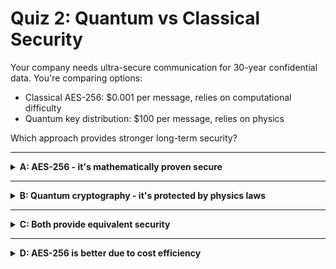 # Quiz 2: Quantum vs Classical Security

Your company needs ultra-secure communication for 30-year confidential data. You're
comparing options:

- Classical AES-256: $0.001 per message, relies on computational difficulty
- Quantum key distribution: $100 per message, relies on physics

Which approach provides stronger long-term security?

---

<details>
<summary><strong>A: AES-256 - it's mathematically proven secure</strong></summary>

✖ Nope.

AES-256 security relies on computational difficulty, not mathematical proof. Future
quantum computers could break it using Grover's algorithm.

For 30-year confidentiality, you need security that doesn't depend on current technology
limitations.

</details>

---

<details>
<summary><strong>B: Quantum cryptography - it's protected by physics laws</strong></summary>

✔ Correct!

Quantum key distribution provides information-theoretic security based on fundamental
physics.

Even with infinite computational power, eavesdropping disturbs quantum states and is
detectable. This security won't degrade with technological advances.

For 30-year secrets, physics-based security is more reliable than computation-based
security.

</details>

---

<details>
<summary><strong>C: Both provide equivalent security</strong></summary>

✖ Nope.

While both are secure today, they have different threat models. AES-256 could be broken by
sufficiently advanced quantum computers.

Quantum cryptography security doesn't depend on computational limitations.

</details>

---

<details>
<summary><strong>D: AES-256 is better due to cost efficiency</strong></summary>

✖ This addresses cost, not security strength.

For ultra-sensitive 30-year secrets, the security advantage may justify the 100,000x cost
difference.

The question asks about security strength, not cost-effectiveness.

</details>
